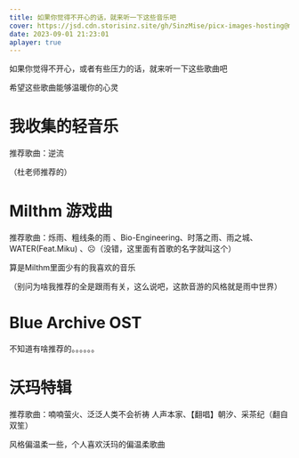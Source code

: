 ```yaml
---
title: 如果你觉得不开心的话，就来听一下这些音乐吧
cover: https://jsd.cdn.storisinz.site/gh/SinzMise/picx-images-hosting@master/20230901/wallhaven-ne3k6o_1920x1080.39jlt0h900u0.png
date: 2023-09-01 21:23:01
aplayer: true
---
```

如果你觉得不开心，或者有些压力的话，就来听一下这些歌曲吧

希望这些歌曲能够温暖你的心灵

# 我收集的轻音乐

<meting-js server="netease" type="playlist" id="8706644516"></meting-js>

推荐歌曲：逆流

（杜老师推荐的）

# Milthm 游戏曲

<meting-js server="netease" type="playlist" id="8801343427"></meting-js>

推荐歌曲：烁雨、粗线条的雨 、Bio-Engineering、时落之雨、雨之城、WATER(Feat.Miku) 、☹（没错，这里面有首歌的名字就叫这个）

算是Milthm里面少有的我喜欢的音乐

（别问为啥我推荐的全是跟雨有关，这么说吧，这款音游的风格就是雨中世界）

# Blue Archive OST

<meting-js server="netease" type="playlist" id="8388353818"></meting-js>

不知道有啥推荐的。。。。。。

# 沃玛特辑

<meting-js server="netease" type="playlist" id="2743631380"></meting-js>

推荐歌曲：喃喃萤火、泛泛人类不会祈祷 人声本家、【翻唱】朝汐、采茶纪（翻自 双笙）

风格偏温柔一些，个人喜欢沃玛的偏温柔歌曲

<Comment />
